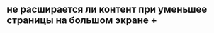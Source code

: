 

## не расширается ли контент при уменьшее страницы на большом экране +

<!-- 
const splide = new Splide( '.splide' );

  splide.on( 'pagination:mounted', function ( data ) {
    // You can add your class to the UL element
    data.list.classList.add( 'splide__pagination--custom' );
  
    // `items` contains all dot items
    data.items.forEach( function ( item ) {
      item.button.textContent = String( item.page + 1 );
    } );
  } );
  
  splide.mount(); -->